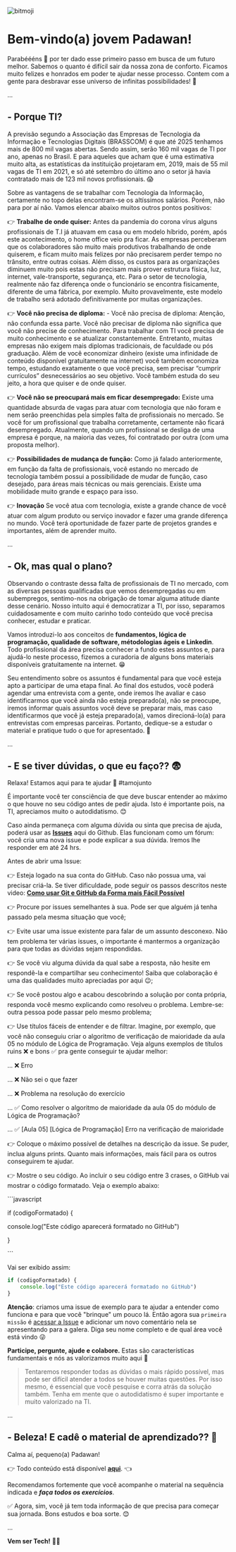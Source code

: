 ![bitmoji](assets/boas_vindas.jpeg)

# Bem-vindo(a) jovem Padawan!

Parabéééns 👏️ por ter dado esse primeiro passo em busca de um futuro melhor. Sabemos o quanto é difícil sair da nossa zona de conforto.
Ficamos muito felizes e honrados em poder te ajudar nesse processo. Contem com a gente para desbravar esse universo de infinitas possibilidades! 🚀 

...

## - Porque TI?

A previsão segundo a Associação das Empresas de Tecnologia da Informação e Tecnologias Digitais (BRASSCOM) é que até 2025 tenhamos mais de 800 mil vagas abertas. Sendo assim, serão 160 mil vagas de TI por ano, apenas no Brasil. E para aqueles que acham que é uma estimativa muito alta, as estatísticas da instituição projetaram em, 2019, mais de 55 mil vagas de TI em 2021, e só até setembro do último ano o setor já havia contratado mais de 123 mil novos profissionais. 😱️ 

Sobre as vantagens de se trabalhar com Tecnologia da Informação, certamente no topo delas encontram-se os altíssimos salários. Porém, não para por aí não. Vamos elencar abaixo muitos outros pontos positivos:

👉️ **Trabalhe de onde quiser:** Antes da pandemia do corona vírus alguns profissionais de T.I já atuavam em casa ou em modelo híbrido, porém, após este acontecimento, o home office veio pra ficar. As empresas perceberam que os colaboradores são muito mais produtivos trabalhando de onde quiserem, e ficam muito mais felizes por não precisarem perder tempo no trânsito, entre outras coisas. Além disso, os custos para as organizações diminuem muito pois estas não precisam mais prover estrutura física, luz, internet, vale-transporte, segurança, etc. Para o setor de tecnologia, realmente não faz diferença onde o funcionário se encontra fisicamente, diferente de uma fábrica, por exemplo. Muito provavelmente, este modelo de trabalho será adotado definitivamente por muitas organizações. 

👉️ **Você não precisa de diploma:** - Você não precisa de diploma: Atenção, não confunda essa parte. Você não precisar de diploma não significa que você não precise de conhecimento. Para trabalhar com TI você precisa de muito conhecimento e se atualizar constantemente. Entretanto, muitas empresas não exigem mais diplomas tradicionais, de faculdade ou pós graduação. Além de você economizar dinheiro (existe uma infinidade de conteúdo disponível gratuitamente na internet) você também economiza tempo, estudando exatamente o que você precisa, sem precisar “cumprir currículos” desnecessários ao seu objetivo. Você também estuda do seu jeito, a hora que quiser e de onde quiser. 

👉️ **Você não se preocupará mais em ficar desempregado:** Existe uma quantidade absurda de vagas para atuar com tecnologia que não foram e nem serão preenchidas pela simples falta de profissionais no mercado. Se você for um profissional que trabalha corretamente, certamente não ficará desempregado. Atualmente, quando um profissional se desliga de uma empresa é porque, na maioria das vezes, foi contratado por outra (com uma proposta melhor). 

👉️ **Possibilidades de mudança de função:** Como já falado anteriormente, em função da falta de profissionais, você estando no mercado de tecnologia também possui a possibilidade de mudar de função, caso desejado, para áreas mais técnicas ou mais gerenciais. Existe uma mobilidade muito grande e espaço para isso. 

👉️ **Inovação** Se você atua com tecnologia, existe a grande chance de você atuar com algum produto ou serviço inovador e fazer uma grande diferença no mundo. Você terá oportunidade de fazer parte de projetos grandes e importantes, além de aprender muito.

...

## - Ok, mas qual o plano?

Observando o contraste dessa falta de profissionais de TI no mercado, com as diversas pessoas qualificadas que vemos desempregadas ou em subempregos, sentimo-nos na obrigação de tomar alguma atitude diante desse cenário. Nosso intuito aqui é democratizar a TI, por isso, separamos cuidadosamente e com muito carinho todo conteúdo que você precisa conhecer, estudar e praticar. 

Vamos introduzi-lo aos conceitos de **fundamentos, lógica de programação, qualidade de software, métodologias ágeis e Linkedin**. Todo profissional da área precisa conhecer a fundo estes assuntos e, para ajudá-lo neste processo, fizemos a curadoria de alguns bons materiais disponíveis gratuitamente na internet. 😁

Seu entendimento sobre os assuntos é fundamental para que você esteja apto a participar de uma etapa final. Ao final dos estudos, você poderá agendar uma entrevista com a gente, onde iremos lhe avaliar e caso identificarmos que você ainda não esteja preparado(a), não se preocupe, iremos informar quais assuntos você deve se preparar mais, mas caso identificarmos que você já esteja preparado(a), vamos direcioná-lo(a) para entrevistas com empresas parceiras. Portanto, dedique-se a estudar o material e pratique tudo o que for apresentado. 💪

...

## - E se tiver dúvidas, o que eu faço?? 😨

Relaxa! Estamos aqui para te ajudar 👊 #tamojunto

É importante você ter consciência de que deve buscar entender ao máximo o que houve no seu código antes de pedir ajuda. Isto é importante pois, na TI, apreciamos muito o autodidatismo. 😊

Caso ainda permaneça com alguma dúvida ou sinta que precisa de ajuda, poderá usar as **[Issues](https://github.com/vemsertech/trilha-qa/issues)** aqui do Github. Elas funcionam como um fórum: você cria uma nova issue e pode explicar a sua dúvida. Iremos lhe responder em até 24 hrs.

Antes de abrir uma Issue:

👉 Esteja logado na sua conta do GitHub. Caso não possua uma, vai precisar criá-la. Se tiver dificuldade, pode seguir os passos descritos neste video: **[Como usar Git e GitHub da Forma mais Fácil Possível](https://www.youtube.com/watch?v=EGmzAs1G0z0)**

👉 Procure por issues semelhantes à sua. Pode ser que alguém já tenha passado pela mesma situação que você;

👉 Evite usar uma issue existente para falar de um assunto desconexo. Não tem problema ter várias issues, o importante é mantermos a organização para que todas as dúvidas sejam respondidas.

👉 Se você viu alguma dúvida da qual sabe a resposta, não hesite em respondê-la e compartilhar seu conhecimento! Saiba que colaboração é uma das qualidades muito apreciadas por aqui 😉;

👉 Se você postou algo e acabou descobrindo a solução por conta própria, responda você mesmo explicando como resolveu o problema. Lembre-se: outra pessoa pode passar pelo mesmo problema;

👉 Use títulos fáceis de entender e de filtrar. Imagine, por exemplo, que você não conseguiu criar o algoritmo de verificação de maioridade da aula 05 no módulo de Lógica de Programação. Veja alguns exemplos de títulos ruins ❌ e bons ✅ pra gente conseguir te ajudar melhor:

... ❌ Erro

... ❌ Não sei o que fazer

... ❌ Problema na resolução do exercício

... ✅ Como resolver o algoritmo de maioridade da aula 05 do módulo de Lógica de Programação?

... ✅ [Aula 05] [Lógica de Programação] Erro na verificação de maioridade

👉 Coloque o máximo possível de detalhes na descrição da issue. Se puder, inclua alguns prints. Quanto mais informações, mais fácil para os outros conseguirem te ajudar.

👉 Mostre o seu código. Ao incluir o seu código entre 3 crases, o GitHub vai mostrar o código formatado. Veja o exemplo abaixo:

\```javascript

if (codigoFormatado) {

console.log("Este código aparecerá formatado no GitHub")

}

\```

Vai ser exibido assim:

```javascript
if (codigoFormatado) {
    console.log("Este código aparecerá formatado no GitHub")
}
```

**Atenção**: criamos uma issue de exemplo para te ajudar a entender como funciona e para que você "brinque" um pouco lá. Então agora sua `primeira missão` é [acessar a Issue](https://github.com/vemsertech/trilha-qa/issues/1) e adicionar um novo comentário nela se apresentando para a galera. Diga seu nome completo e de qual área você está vindo 😜

**Participe, pergunte, ajude e colabore.** Estas são características fundamentais e nós as valorizamos muito aqui 🤘

> Tentaremos responder todas as dúvidas o mais rápido possível, mas pode ser difícil atender a todos se houver muitas questões. Por isso mesmo, é essencial que você pesquise e corra atrás da solução também. Tenha em mente que o autodidatismo é super importante e muito valorizado na TI.

...

## - Beleza! E cadê o material de aprendizado?? 🤔

Calma aí, pequeno(a) Padawan!

👉 Todo conteúdo está disponível **[aqui](material.md)**. 👈


Recomendamos fortemente que você acompanhe o material na sequência indicada e **_faça todos os exercícios_**.

✅ Agora, sim, você já tem toda informação de que precisa para começar sua jornada. Bons estudos e boa sorte. 😊

...


**Vem ser Tech!** 👾️🚀
